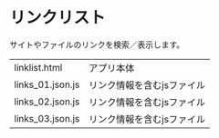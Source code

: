 # リンクリスト

サイトやファイルのリンクを検索／表示します。


|||
|---|---|
|linklist.html|アプリ本体|
|links_01.json.js|リンク情報を含むjsファイル|
|links_02.json.js|リンク情報を含むjsファイル|
|links_03.json.js|リンク情報を含むjsファイル|




